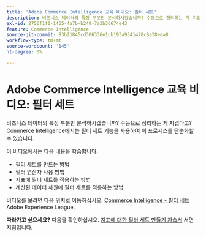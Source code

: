 ```yaml
---
title: 'Adobe Commerce Intelligence 교육 비디오: 필터 세트'
description: 비즈니스 데이터의 특정 부분만 분석하시겠습니까? 수동으로 정리하는 게 지겹다고? Adobe Commerce Intelligence에서는 필터 세트 기능을 사용하여 이 프로세스를 단순화할 수 있습니다.
exl-id: 2756f1f0-1465-4a7b-b249-7a3b36674e43
feature: Commerce Intelligence
source-git-commit: 83b21845cd306336e1cb193a9541478c8a38eea8
workflow-type: tm+mt
source-wordcount: '145'
ht-degree: 0%

---
```


# Adobe Commerce Intelligence 교육 비디오: 필터 세트

비즈니스 데이터의 특정 부분만 분석하시겠습니까? 수동으로 정리하는 게 지겹다고? Commerce Intelligence에서는 필터 세트 기능을 사용하여 이 프로세스를 단순화할 수 있습니다.

이 비디오에서는 다음 내용을 학습합니다.

* 필터 세트를 만드는 방법
* 필터 연산자 사용 방법
* 지표에 필터 세트를 적용하는 방법
* 계산된 데이터 차원에 필터 세트를 적용하는 방법

비디오를 보려면 다음 위치로 이동하십시오. [Commerce Intelligence - 필터 세트](/docs/commerce-learn/tutorials/business-intelligence/filter-sets.html) Adobe Experience League.

**따라가고 싶으세요?** 다음을 확인하십시오. [지표에 대한 필터 세트 만들기 자습서](/docs/commerce-business-intelligence/mbi/build/reports/ess-manage-data-filters.html) 서면 지침입니다.

